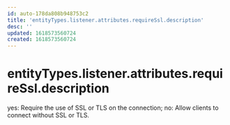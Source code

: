 ```yaml
---
id: auto-178da808b948753c2
title: 'entityTypes.listener.attributes.requireSsl.description'
desc: ''
updated: 1618573560724
created: 1618573560724
---
```

# entityTypes.listener.attributes.requireSsl.description

yes: Require the use of SSL or TLS on the connection; no: Allow clients to connect without SSL or TLS.